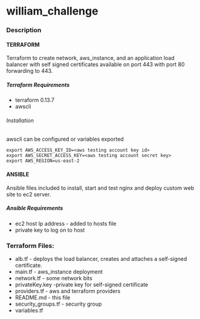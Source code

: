 # william_challenge

### Description

#### TERRAFORM
Terraform to create network, aws_instance, and an application load balancer with self signed certificates available on port 443 with port 80 forwarding to 443.

##### Terraform Requirements
- terraform 0.13.7
- awscli

###### Installation
awscli can be configured or variables exported
```
export AWS_ACCESS_KEY_ID=<aws testing account key id>
export AWS_SECRET_ACCESS_KEY=<aws testing account secret key>
export AWS_REGION=us-east-2
```

#### ANSIBLE
Ansible files included to install, start and test nginx and deploy custom web site to ec2 server.


##### Ansible Requirements
- ec2 host Ip address - added to hosts file
- private key to log on to host


### Terraform Files:

- alb.tf - deploys the load balancer, creates and attaches a self-signed certificate.
- main.tf - aws_instance deployment
- network.tf - some network bits
- privateKey.key -private key for self-signed certificate
- providers.tf - aws and terraform providers
- README.md - this file
- security_groups.tf - security group
- variables.tf

